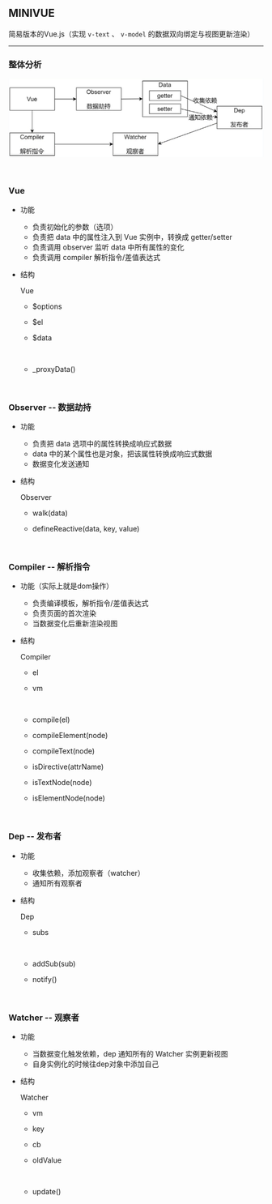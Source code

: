 ## MINIVUE

简易版本的Vue.js（实现 `v-text` 、 `v-model` 的数据双向绑定与视图更新渲染）

----

### 整体分析

![](./img/vue.png)

​	

### Vue

- 功能
  - 负责初始化的参数（选项）
  - 负责把 data 中的属性注入到 Vue 实例中，转换成 getter/setter
  - 负责调用 observer 监听 data 中所有属性的变化
  - 负责调用 compiler 解析指令/差值表达式

- 结构

   Vue
  - $options
  - $el
  - $data
  
    ​	
    
  - _proxyData()
  
    ​		

### Observer -- 数据劫持

- 功能
  - 负责把 data 选项中的属性转换成响应式数据
  - data 中的某个属性也是对象，把该属性转换成响应式数据
  - 数据变化发送通知

- 结构

   Observer
  - walk(data)
  - defineReactive(data, key, value)
  
    ​		

### Compiler -- 解析指令

- 功能（实际上就是dom操作）
  - 负责编译模板，解析指令/差值表达式
  - 负责页面的首次渲染
  - 当数据变化后重新渲染视图

- 结构

   Compiler
  - el
  - vm
  
    ​		
    
  - compile(el)
  - compileElement(node)
  - compileText(node)
  - isDirective(attrName)
  - isTextNode(node)
  - isElementNode(node)

    ​		

### Dep -- 发布者

- 功能
  - 收集依赖，添加观察者（watcher）
  - 通知所有观察者

- 结构

   Dep
  - subs
  
    ​	
    
  - addSub(sub)
  - notify()
  
    ​	

### Watcher -- 观察者

- 功能
  - 当数据变化触发依赖，dep 通知所有的 Watcher 实例更新视图
  - 自身实例化的时候往dep对象中添加自己

- 结构

   Watcher
  - vm
  - key
  - cb
  - oldValue
  
    ​	
    
  - update()
